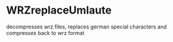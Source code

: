 # WRZreplaceUmlaute
decompresses wrz files, replaces german special characters and compresses back to wrz format
